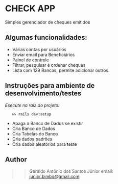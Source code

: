 # CHECK APP

Simples gerenciador de cheques emitidos

## Algumas funcionalidades:

* Várias contas por usuários
* Enviar email para Beneficiários
* Painel de controle
* Filtrar, pesquisar e ordenar cheques
* Lista com 129 Bancos, permite adicionar outros.

## Instruções para ambiente de desenvolvimento/testes

 _Execute na raiz do projeto:_
```
   >> rails dev:setup
```

* Apaga o Banco de Dados se existir
* Cria Banco de Dados
* Cria Tabelas do Banco
* Cria dados padrões
* Cria dados aleatórios para teste

## Author
>> Geraldo Antônio dos Santos Júnior
> email: junior.bimbo@gmail.com





